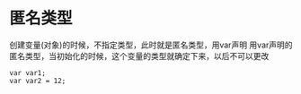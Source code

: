 # 匿名类型

创建变量(对象)的时候，不指定类型，此时就是匿名类型，用var声明
用var声明的匿名类型，当初始化的时候，这个变量的类型就确定下来，以后不可以更改

```CSharp
var var1;
var var2 = 12;
```
